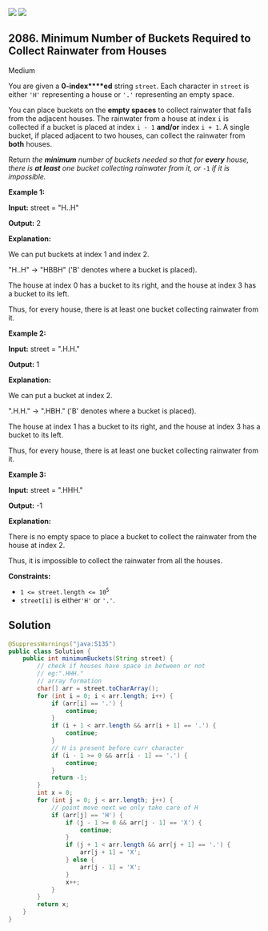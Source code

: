 [![](https://img.shields.io/github/stars/javadev/LeetCode-in-Java?label=Stars&style=flat-square)](https://github.com/javadev/LeetCode-in-Java)
[![](https://img.shields.io/github/forks/javadev/LeetCode-in-Java?label=Fork%20me%20on%20GitHub%20&style=flat-square)](https://github.com/javadev/LeetCode-in-Java/fork)

## 2086\. Minimum Number of Buckets Required to Collect Rainwater from Houses

Medium

You are given a **0-index****ed** string `street`. Each character in `street` is either `'H'` representing a house or `'.'` representing an empty space.

You can place buckets on the **empty spaces** to collect rainwater that falls from the adjacent houses. The rainwater from a house at index `i` is collected if a bucket is placed at index `i - 1` **and/or** index `i + 1`. A single bucket, if placed adjacent to two houses, can collect the rainwater from **both** houses.

Return _the **minimum** number of buckets needed so that for **every** house, there is **at least** one bucket collecting rainwater from it, or_ `-1` _if it is impossible._

**Example 1:**

**Input:** street = "H..H"

**Output:** 2

**Explanation:**

We can put buckets at index 1 and index 2.

"H..H" -> "HBBH" ('B' denotes where a bucket is placed).

The house at index 0 has a bucket to its right, and the house at index 3 has a bucket to its left.

Thus, for every house, there is at least one bucket collecting rainwater from it. 

**Example 2:**

**Input:** street = ".H.H."

**Output:** 1

**Explanation:**

We can put a bucket at index 2.

".H.H." -> ".HBH." ('B' denotes where a bucket is placed).

The house at index 1 has a bucket to its right, and the house at index 3 has a bucket to its left.

Thus, for every house, there is at least one bucket collecting rainwater from it. 

**Example 3:**

**Input:** street = ".HHH."

**Output:** -1

**Explanation:**

There is no empty space to place a bucket to collect the rainwater from the house at index 2.

Thus, it is impossible to collect the rainwater from all the houses. 

**Constraints:**

*   <code>1 <= street.length <= 10<sup>5</sup></code>
*   `street[i]` is either`'H'` or `'.'`.

## Solution

```java
@SuppressWarnings("java:S135")
public class Solution {
    public int minimumBuckets(String street) {
        // check if houses have space in between or not
        // eg:".HHH."
        // array formation
        char[] arr = street.toCharArray();
        for (int i = 0; i < arr.length; i++) {
            if (arr[i] == '.') {
                continue;
            }
            if (i + 1 < arr.length && arr[i + 1] == '.') {
                continue;
            }
            // H is present before curr character
            if (i - 1 >= 0 && arr[i - 1] == '.') {
                continue;
            }
            return -1;
        }
        int x = 0;
        for (int j = 0; j < arr.length; j++) {
            // point move next we only take care of H
            if (arr[j] == 'H') {
                if (j - 1 >= 0 && arr[j - 1] == 'X') {
                    continue;
                }
                if (j + 1 < arr.length && arr[j + 1] == '.') {
                    arr[j + 1] = 'X';
                } else {
                    arr[j - 1] = 'X';
                }
                x++;
            }
        }
        return x;
    }
}
```